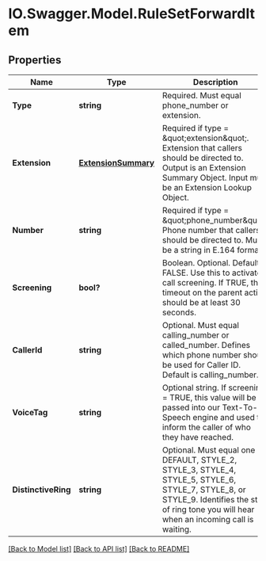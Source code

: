 # IO.Swagger.Model.RuleSetForwardItem
## Properties

Name | Type | Description | Notes
------------ | ------------- | ------------- | -------------
**Type** | **string** | Required. Must equal phone_number or extension. | [optional] 
**Extension** | [**ExtensionSummary**](ExtensionSummary.md) | Required if type &#x3D; \&quot;extension\&quot;. Extension that callers should be directed to. Output is an Extension Summary Object. Input must be an Extension Lookup Object. | [optional] 
**Number** | **string** | Required if type &#x3D; \&quot;phone_number\&quot;. Phone number that callers should be directed to. Must be a string in E.164 format. | [optional] 
**Screening** | **bool?** | Boolean. Optional. Default is FALSE. Use this to activate call screening. If TRUE, the timeout on the parent action should be at least 30 seconds. | [optional] [default to false]
**CallerId** | **string** | Optional. Must equal calling_number or called_number. Defines which phone number should be used for Caller ID. Default is calling_number. | [optional] [default to "calling_number"]
**VoiceTag** | **string** | Optional string. If screening &#x3D; TRUE, this value will be passed into our Text-To-Speech engine and used to inform the caller of who they have reached. | [optional] 
**DistinctiveRing** | **string** | Optional. Must equal one of: DEFAULT, STYLE_2, STYLE_3, STYLE_4, STYLE_5, STYLE_6, STYLE_7, STYLE_8, or STYLE_9. Identifies the style of ring tone you will hear when an incoming call is waiting. | [optional] 

[[Back to Model list]](../README.md#documentation-for-models) [[Back to API list]](../README.md#documentation-for-api-endpoints) [[Back to README]](../README.md)

